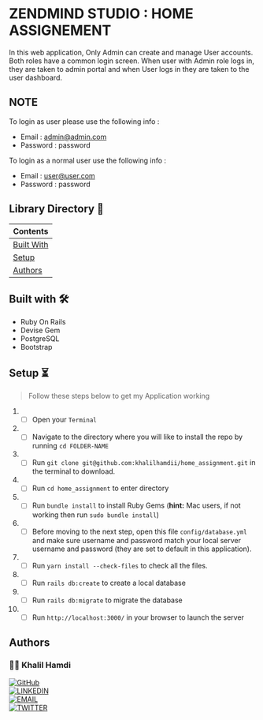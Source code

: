 # ZENDMIND STUDIO : HOME ASSIGNEMENT

In this web application, Only Admin can create and manage User accounts. Both roles have a common login screen. When
user with Admin role logs in, they are taken to admin portal and when User logs in they are taken
to the user dashboard.

## NOTE

To login as user please use the following info :

- Email : admin@admin.com
- Password : password

To login as a normal user use the following info :

- Email : user@user.com
- Password : password

## Library Directory 📙

| Contents                    |
| --------------------------- |
| [Built With](#built-with-🛠) |
| [Setup](#setup-⏳)          |
| [Authors](#authors)         |

## Built with 🛠

- Ruby On Rails
- Devise Gem
- PostgreSQL
- Bootstrap

## Setup ⏳

> Follow these steps below to get my Application working

1. - [ ] Open your `Terminal`
2. - [ ] Navigate to the directory where you will like to install the repo by running `cd FOLDER-NAME`
3. - [ ] Run `git clone git@github.com:khalilhamdii/home_assignment.git` in the terminal to download.
4. - [ ] Run `cd home_assignment` to enter directory
5. - [ ] Run `bundle install` to install Ruby Gems (<b>hint:</b> Mac users, if not working then run `sudo bundle install`)
6. - [ ] Before moving to the next step, open this file `config/database.yml` and make sure username and password match your local server username and password (they are set to default in this application).
7. - [ ] Run `yarn install --check-files` to check all the files.
8. - [ ] Run `rails db:create` to create a local database
9. - [ ] Run `rails db:migrate` to migrate the database
10. - [ ] Run `http://localhost:3000/` in your browser to launch the server

## Authors

### 👨‍💻 Khalil Hamdi

[![GitHub](https://img.shields.io/badge/-GitHub-000?style=for-the-badge&logo=GitHub&logoColor=white)](https://github.com/khalilhamdii) <br>
[![LINKEDIN](https://img.shields.io/badge/-LINKEDIN-0077B5?style=for-the-badge&logo=Linkedin&logoColor=white)](https://www.linkedin.com/in/khalilhamdi/) <br>
[![EMAIL](https://img.shields.io/badge/-EMAIL-D14836?style=for-the-badge&logo=Mail.Ru&logoColor=white)](mailto:khaalil.hamdi@gmail.com) <br>
[![TWITTER](https://img.shields.io/badge/-TWITTER-1DA1F2?style=for-the-badge&logo=Twitter&logoColor=white)](https://twitter.com/Khalilhamdiii)
